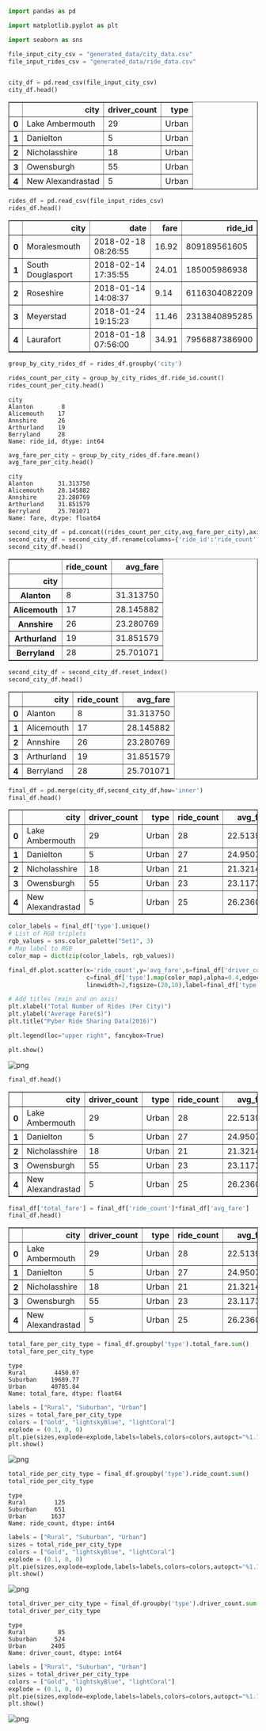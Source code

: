 

```python

import pandas as pd

import matplotlib.pyplot as plt

import seaborn as sns
```


```python
file_input_city_csv = "generated_data/city_data.csv"
file_input_rides_csv = "generated_data/ride_data.csv"
```


```python

city_df = pd.read_csv(file_input_city_csv)
city_df.head()

```




<div>
<style scoped>
    .dataframe tbody tr th:only-of-type {
        vertical-align: middle;
    }

    .dataframe tbody tr th {
        vertical-align: top;
    }

    .dataframe thead th {
        text-align: right;
    }
</style>
<table border="1" class="dataframe">
  <thead>
    <tr style="text-align: right;">
      <th></th>
      <th>city</th>
      <th>driver_count</th>
      <th>type</th>
    </tr>
  </thead>
  <tbody>
    <tr>
      <th>0</th>
      <td>Lake Ambermouth</td>
      <td>29</td>
      <td>Urban</td>
    </tr>
    <tr>
      <th>1</th>
      <td>Danielton</td>
      <td>5</td>
      <td>Urban</td>
    </tr>
    <tr>
      <th>2</th>
      <td>Nicholasshire</td>
      <td>18</td>
      <td>Urban</td>
    </tr>
    <tr>
      <th>3</th>
      <td>Owensburgh</td>
      <td>55</td>
      <td>Urban</td>
    </tr>
    <tr>
      <th>4</th>
      <td>New Alexandrastad</td>
      <td>5</td>
      <td>Urban</td>
    </tr>
  </tbody>
</table>
</div>




```python
rides_df = pd.read_csv(file_input_rides_csv)
rides_df.head()
```




<div>
<style scoped>
    .dataframe tbody tr th:only-of-type {
        vertical-align: middle;
    }

    .dataframe tbody tr th {
        vertical-align: top;
    }

    .dataframe thead th {
        text-align: right;
    }
</style>
<table border="1" class="dataframe">
  <thead>
    <tr style="text-align: right;">
      <th></th>
      <th>city</th>
      <th>date</th>
      <th>fare</th>
      <th>ride_id</th>
    </tr>
  </thead>
  <tbody>
    <tr>
      <th>0</th>
      <td>Moralesmouth</td>
      <td>2018-02-18 08:26:55</td>
      <td>16.92</td>
      <td>809189561605</td>
    </tr>
    <tr>
      <th>1</th>
      <td>South Douglasport</td>
      <td>2018-02-14 17:35:55</td>
      <td>24.01</td>
      <td>185005986938</td>
    </tr>
    <tr>
      <th>2</th>
      <td>Roseshire</td>
      <td>2018-01-14 14:08:37</td>
      <td>9.14</td>
      <td>6116304082209</td>
    </tr>
    <tr>
      <th>3</th>
      <td>Meyerstad</td>
      <td>2018-01-24 19:15:23</td>
      <td>11.46</td>
      <td>2313840895285</td>
    </tr>
    <tr>
      <th>4</th>
      <td>Laurafort</td>
      <td>2018-01-18 07:56:00</td>
      <td>34.91</td>
      <td>7956887386900</td>
    </tr>
  </tbody>
</table>
</div>




```python
group_by_city_rides_df = rides_df.groupby('city')

```


```python
rides_count_per_city = group_by_city_rides_df.ride_id.count()
rides_count_per_city.head()
```




    city
    Alanton        8
    Alicemouth    17
    Annshire      26
    Arthurland    19
    Berryland     28
    Name: ride_id, dtype: int64




```python
avg_fare_per_city = group_by_city_rides_df.fare.mean()
avg_fare_per_city.head()
```




    city
    Alanton       31.313750
    Alicemouth    28.145882
    Annshire      23.280769
    Arthurland    31.851579
    Berryland     25.701071
    Name: fare, dtype: float64




```python
second_city_df = pd.concat((rides_count_per_city,avg_fare_per_city),axis=1)
second_city_df = second_city_df.rename(columns={'ride_id':'ride_count','fare':'avg_fare'})
second_city_df.head()
```




<div>
<style scoped>
    .dataframe tbody tr th:only-of-type {
        vertical-align: middle;
    }

    .dataframe tbody tr th {
        vertical-align: top;
    }

    .dataframe thead th {
        text-align: right;
    }
</style>
<table border="1" class="dataframe">
  <thead>
    <tr style="text-align: right;">
      <th></th>
      <th>ride_count</th>
      <th>avg_fare</th>
    </tr>
    <tr>
      <th>city</th>
      <th></th>
      <th></th>
    </tr>
  </thead>
  <tbody>
    <tr>
      <th>Alanton</th>
      <td>8</td>
      <td>31.313750</td>
    </tr>
    <tr>
      <th>Alicemouth</th>
      <td>17</td>
      <td>28.145882</td>
    </tr>
    <tr>
      <th>Annshire</th>
      <td>26</td>
      <td>23.280769</td>
    </tr>
    <tr>
      <th>Arthurland</th>
      <td>19</td>
      <td>31.851579</td>
    </tr>
    <tr>
      <th>Berryland</th>
      <td>28</td>
      <td>25.701071</td>
    </tr>
  </tbody>
</table>
</div>




```python
second_city_df = second_city_df.reset_index()
second_city_df.head()
```




<div>
<style scoped>
    .dataframe tbody tr th:only-of-type {
        vertical-align: middle;
    }

    .dataframe tbody tr th {
        vertical-align: top;
    }

    .dataframe thead th {
        text-align: right;
    }
</style>
<table border="1" class="dataframe">
  <thead>
    <tr style="text-align: right;">
      <th></th>
      <th>city</th>
      <th>ride_count</th>
      <th>avg_fare</th>
    </tr>
  </thead>
  <tbody>
    <tr>
      <th>0</th>
      <td>Alanton</td>
      <td>8</td>
      <td>31.313750</td>
    </tr>
    <tr>
      <th>1</th>
      <td>Alicemouth</td>
      <td>17</td>
      <td>28.145882</td>
    </tr>
    <tr>
      <th>2</th>
      <td>Annshire</td>
      <td>26</td>
      <td>23.280769</td>
    </tr>
    <tr>
      <th>3</th>
      <td>Arthurland</td>
      <td>19</td>
      <td>31.851579</td>
    </tr>
    <tr>
      <th>4</th>
      <td>Berryland</td>
      <td>28</td>
      <td>25.701071</td>
    </tr>
  </tbody>
</table>
</div>




```python
final_df = pd.merge(city_df,second_city_df,how='inner')
final_df.head()
```




<div>
<style scoped>
    .dataframe tbody tr th:only-of-type {
        vertical-align: middle;
    }

    .dataframe tbody tr th {
        vertical-align: top;
    }

    .dataframe thead th {
        text-align: right;
    }
</style>
<table border="1" class="dataframe">
  <thead>
    <tr style="text-align: right;">
      <th></th>
      <th>city</th>
      <th>driver_count</th>
      <th>type</th>
      <th>ride_count</th>
      <th>avg_fare</th>
    </tr>
  </thead>
  <tbody>
    <tr>
      <th>0</th>
      <td>Lake Ambermouth</td>
      <td>29</td>
      <td>Urban</td>
      <td>28</td>
      <td>22.513929</td>
    </tr>
    <tr>
      <th>1</th>
      <td>Danielton</td>
      <td>5</td>
      <td>Urban</td>
      <td>27</td>
      <td>24.950741</td>
    </tr>
    <tr>
      <th>2</th>
      <td>Nicholasshire</td>
      <td>18</td>
      <td>Urban</td>
      <td>21</td>
      <td>21.321429</td>
    </tr>
    <tr>
      <th>3</th>
      <td>Owensburgh</td>
      <td>55</td>
      <td>Urban</td>
      <td>23</td>
      <td>23.117391</td>
    </tr>
    <tr>
      <th>4</th>
      <td>New Alexandrastad</td>
      <td>5</td>
      <td>Urban</td>
      <td>25</td>
      <td>26.236000</td>
    </tr>
  </tbody>
</table>
</div>




```python
color_labels = final_df['type'].unique()
# List of RGB triplets
rgb_values = sns.color_palette("Set1", 3)
# Map label to RGB
color_map = dict(zip(color_labels, rgb_values))

final_df.plot.scatter(x='ride_count',y='avg_fare',s=final_df['driver_count'], 
                      c=final_df['type'].map(color_map),alpha=0.4,edgecolors='grey',
                      linewidth=2,figsize=(20,10),label=final_df['type'].unique())

# Add titles (main and on axis)
plt.xlabel("Total Number of Rides (Per City)")
plt.ylabel("Average Fare($)")
plt.title("Pyber Ride Sharing Data(2016)")

plt.legend(loc="upper right", fancybox=True)

plt.show()

```


![png](output_10_0.png)



```python
final_df.head()
```




<div>
<style scoped>
    .dataframe tbody tr th:only-of-type {
        vertical-align: middle;
    }

    .dataframe tbody tr th {
        vertical-align: top;
    }

    .dataframe thead th {
        text-align: right;
    }
</style>
<table border="1" class="dataframe">
  <thead>
    <tr style="text-align: right;">
      <th></th>
      <th>city</th>
      <th>driver_count</th>
      <th>type</th>
      <th>ride_count</th>
      <th>avg_fare</th>
    </tr>
  </thead>
  <tbody>
    <tr>
      <th>0</th>
      <td>Lake Ambermouth</td>
      <td>29</td>
      <td>Urban</td>
      <td>28</td>
      <td>22.513929</td>
    </tr>
    <tr>
      <th>1</th>
      <td>Danielton</td>
      <td>5</td>
      <td>Urban</td>
      <td>27</td>
      <td>24.950741</td>
    </tr>
    <tr>
      <th>2</th>
      <td>Nicholasshire</td>
      <td>18</td>
      <td>Urban</td>
      <td>21</td>
      <td>21.321429</td>
    </tr>
    <tr>
      <th>3</th>
      <td>Owensburgh</td>
      <td>55</td>
      <td>Urban</td>
      <td>23</td>
      <td>23.117391</td>
    </tr>
    <tr>
      <th>4</th>
      <td>New Alexandrastad</td>
      <td>5</td>
      <td>Urban</td>
      <td>25</td>
      <td>26.236000</td>
    </tr>
  </tbody>
</table>
</div>




```python
final_df['total_fare'] = final_df['ride_count']*final_df['avg_fare']
final_df.head()
```




<div>
<style scoped>
    .dataframe tbody tr th:only-of-type {
        vertical-align: middle;
    }

    .dataframe tbody tr th {
        vertical-align: top;
    }

    .dataframe thead th {
        text-align: right;
    }
</style>
<table border="1" class="dataframe">
  <thead>
    <tr style="text-align: right;">
      <th></th>
      <th>city</th>
      <th>driver_count</th>
      <th>type</th>
      <th>ride_count</th>
      <th>avg_fare</th>
      <th>total_fare</th>
    </tr>
  </thead>
  <tbody>
    <tr>
      <th>0</th>
      <td>Lake Ambermouth</td>
      <td>29</td>
      <td>Urban</td>
      <td>28</td>
      <td>22.513929</td>
      <td>630.39</td>
    </tr>
    <tr>
      <th>1</th>
      <td>Danielton</td>
      <td>5</td>
      <td>Urban</td>
      <td>27</td>
      <td>24.950741</td>
      <td>673.67</td>
    </tr>
    <tr>
      <th>2</th>
      <td>Nicholasshire</td>
      <td>18</td>
      <td>Urban</td>
      <td>21</td>
      <td>21.321429</td>
      <td>447.75</td>
    </tr>
    <tr>
      <th>3</th>
      <td>Owensburgh</td>
      <td>55</td>
      <td>Urban</td>
      <td>23</td>
      <td>23.117391</td>
      <td>531.70</td>
    </tr>
    <tr>
      <th>4</th>
      <td>New Alexandrastad</td>
      <td>5</td>
      <td>Urban</td>
      <td>25</td>
      <td>26.236000</td>
      <td>655.90</td>
    </tr>
  </tbody>
</table>
</div>




```python
total_fare_per_city_type = final_df.groupby('type').total_fare.sum()
total_fare_per_city_type
```




    type
    Rural        4450.07
    Suburban    19689.77
    Urban       40785.84
    Name: total_fare, dtype: float64




```python
labels = ["Rural", "Suburban", "Urban"]
sizes = total_fare_per_city_type
colors = ["Gold", "lightskyBlue", "lightCoral"]
explode = (0.1, 0, 0)
plt.pie(sizes,explode=explode,labels=labels,colors=colors,autopct="%1.1f%%", shadow=True, startangle=90)
plt.show()
```


![png](output_14_0.png)



```python
total_ride_per_city_type = final_df.groupby('type').ride_count.sum()
total_ride_per_city_type
```




    type
    Rural        125
    Suburban     651
    Urban       1637
    Name: ride_count, dtype: int64




```python
labels = ["Rural", "Suburban", "Urban"]
sizes = total_ride_per_city_type
colors = ["Gold", "lightskyBlue", "lightCoral"]
explode = (0.1, 0, 0)
plt.pie(sizes,explode=explode,labels=labels,colors=colors,autopct="%1.1f%%", shadow=True, startangle=90)
plt.show()
```


![png](output_16_0.png)



```python
total_driver_per_city_type = final_df.groupby('type').driver_count.sum()
total_driver_per_city_type
```




    type
    Rural         85
    Suburban     524
    Urban       2405
    Name: driver_count, dtype: int64




```python
labels = ["Rural", "Suburban", "Urban"]
sizes = total_driver_per_city_type
colors = ["Gold", "lightskyBlue", "lightCoral"]
explode = (0.1, 0, 0)
plt.pie(sizes,explode=explode,labels=labels,colors=colors,autopct="%1.1f%%", shadow=True, startangle=90)
plt.show()
```


![png](output_18_0.png)

